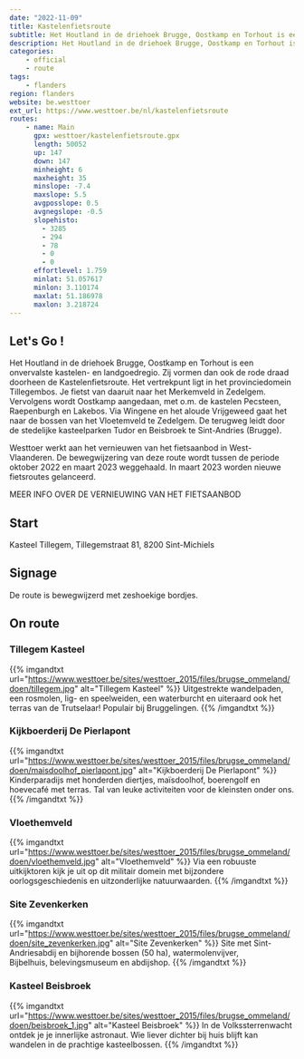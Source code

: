 ```yaml
---
date: "2022-11-09"
title: Kastelenfietsroute
subtitle: Het Houtland in de driehoek Brugge, Oostkamp en Torhout is een onvervalste kastelen- en landgoedregio
description: Het Houtland in de driehoek Brugge, Oostkamp en Torhout is een onvervalste kastelen- en landgoedregio
categories:
    - official
    - route
tags:
    - flanders
region: flanders
website: be.westtoer
ext_url: https://www.westtoer.be/nl/kastelenfietsroute
routes:
    - name: Main
      gpx: westtoer/kastelenfietsroute.gpx
      length: 50052
      up: 147
      down: 147
      minheight: 6
      maxheight: 35
      minslope: -7.4
      maxslope: 5.5
      avgposslope: 0.5
      avgnegslope: -0.5
      slopehisto:
        - 3285
        - 294
        - 78
        - 0
        - 0
      effortlevel: 1.759
      minlat: 51.057617
      minlon: 3.110174
      maxlat: 51.186978
      maxlon: 3.218724
---
```


## Let's Go ! 

Het Houtland in de driehoek Brugge, Oostkamp en Torhout is een onvervalste kastelen- en landgoedregio. Zij vormen dan ook de rode draad doorheen de Kastelenfietsroute. Het vertrekpunt ligt in het provinciedomein Tillegembos. Je fietst van daaruit naar het Merkemveld in Zedelgem. Vervolgens wordt Oostkamp aangedaan, met o.m. de kastelen Pecsteen, Raepenburgh en Lakebos. Via Wingene en het aloude Vrijgeweed gaat het naar de bossen van het Vloetemveld te Zedelgem. De terugweg leidt door de stedelijke kasteelparken Tudor en Beisbroek te Sint-Andries (Brugge). 

Westtoer werkt aan het vernieuwen van het fietsaanbod in West-Vlaanderen. De bewegwijzering van deze route wordt tussen de periode oktober 2022 en maart 2023 weggehaald. In maart 2023 worden nieuwe fietsroutes gelanceerd.

MEER INFO OVER DE VERNIEUWING VAN HET FIETSAANBOD

## Start

Kasteel Tillegem, Tillegemstraat 81, 8200 Sint-Michiels

## Signage

De route is bewegwijzerd met zeshoekige bordjes.

## On route

### Tillegem Kasteel

{{% imgandtxt url="https://www.westtoer.be/sites/westtoer_2015/files/brugse_ommeland/doen/tillegem.jpg" alt="Tillegem Kasteel" %}}
Uitgestrekte wandelpaden, een rosmolen, lig- en speelweiden, een waterburcht en uiteraard ook het terras van de Trutselaar! Populair bij Bruggelingen.
{{% /imgandtxt %}}

### Kijkboerderij De Pierlapont

{{% imgandtxt url="https://www.westtoer.be/sites/westtoer_2015/files/brugse_ommeland/doen/maisdoolhof_pierlapont.jpg" alt="Kijkboerderij De Pierlapont" %}}
Kinderparadijs met honderden diertjes, maïsdoolhof, boerengolf en hoevecafé met terras. Tal van leuke activiteiten voor de kleinsten onder ons.
{{% /imgandtxt %}}

### Vloethemveld

{{% imgandtxt url="https://www.westtoer.be/sites/westtoer_2015/files/brugse_ommeland/doen/vloethemveld.jpg" alt="Vloethemveld" %}}
Via een robuuste uitkijktoren kijk je uit op dit militair domein met bijzondere oorlogsgeschiedenis en uitzonderlijke natuurwaarden.
{{% /imgandtxt %}}

### Site Zevenkerken

{{% imgandtxt url="https://www.westtoer.be/sites/westtoer_2015/files/brugse_ommeland/doen/site_zevenkerken.jpg" alt="Site Zevenkerken" %}}
Site met Sint-Andriesabdij en bijhorende bossen (50 ha), watermolenvijver, Bijbelhuis, belevingsmuseum en abdijshop.
{{% /imgandtxt %}}

### Kasteel Beisbroek

{{% imgandtxt url="https://www.westtoer.be/sites/westtoer_2015/files/brugse_ommeland/doen/beisbroek_1.jpg" alt="Kasteel Beisbroek" %}}
In de Volkssterrenwacht ontdek je je innerlijke astronaut. Wie liever dichter bij huis blijft kan wandelen in de prachtige kasteelbossen.
{{% /imgandtxt %}}


